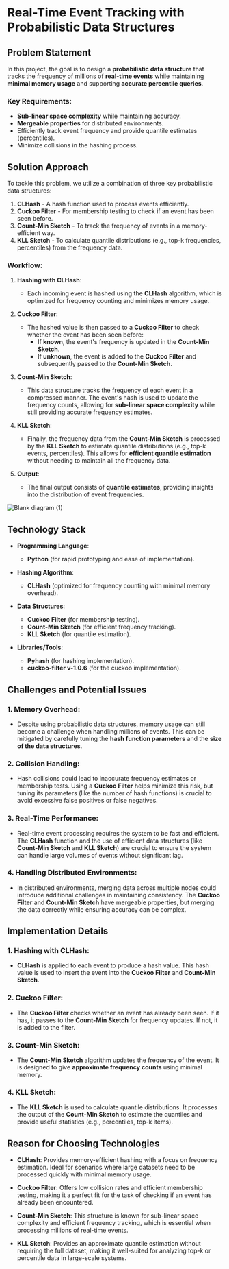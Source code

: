 # Real-Time Event Tracking with Probabilistic Data Structures

## Problem Statement

In this project, the goal is to design a **probabilistic data structure** that tracks the frequency of millions of **real-time events** while maintaining **minimal memory usage** and supporting **accurate percentile queries**.

### Key Requirements:
- **Sub-linear space complexity** while maintaining accuracy.
- **Mergeable properties** for distributed environments.
- Efficiently track event frequency and provide quantile estimates (percentiles).
- Minimize collisions in the hashing process.

## Solution Approach

To tackle this problem, we utilize a combination of three key probabilistic data structures:

1. **CLHash** - A hash function used to process events efficiently.
2. **Cuckoo Filter** - For membership testing to check if an event has been seen before.
3. **Count-Min Sketch** - To track the frequency of events in a memory-efficient way.
4. **KLL Sketch** - To calculate quantile distributions (e.g., top-k frequencies, percentiles) from the frequency data.

### Workflow:
1. **Hashing with CLHash**:  
   - Each incoming event is hashed using the **CLHash** algorithm, which is optimized for frequency counting and minimizes memory usage.
   
2. **Cuckoo Filter**:  
   - The hashed value is then passed to a **Cuckoo Filter** to check whether the event has been seen before:
     - If **known**, the event's frequency is updated in the **Count-Min Sketch**.
     - If **unknown**, the event is added to the **Cuckoo Filter** and subsequently passed to the **Count-Min Sketch**.
   
3. **Count-Min Sketch**:  
   - This data structure tracks the frequency of each event in a compressed manner. The event's hash is used to update the frequency counts, allowing for **sub-linear space complexity** while still providing accurate frequency estimates.
   
4. **KLL Sketch**:  
   - Finally, the frequency data from the **Count-Min Sketch** is processed by the **KLL Sketch** to estimate quantile distributions (e.g., top-k events, percentiles). This allows for **efficient quantile estimation** without needing to maintain all the frequency data.

5. **Output**:  
   - The final output consists of **quantile estimates**, providing insights into the distribution of event frequencies.

![Blank diagram (1)](https://github.com/user-attachments/assets/24b1bcab-51e6-4c92-ab3e-465b1402fb82)

## Technology Stack

- **Programming Language**:  
  - **Python** (for rapid prototyping and ease of implementation).
  
- **Hashing Algorithm**:  
  - **CLHash** (optimized for frequency counting with minimal memory overhead).

- **Data Structures**:
  - **Cuckoo Filter** (for membership testing).
  - **Count-Min Sketch** (for efficient frequency tracking).
  - **KLL Sketch** (for quantile estimation).

- **Libraries/Tools**:
  - **Pyhash** (for hashing implementation).
  - **cuckoo-filter v-1.0.6** (for the cuckoo implementation).


## Challenges and Potential Issues

### 1. **Memory Overhead**:
   - Despite using probabilistic data structures, memory usage can still become a challenge when handling millions of events. This can be mitigated by carefully tuning the **hash function parameters** and the **size of the data structures**.

### 2. **Collision Handling**:
   - Hash collisions could lead to inaccurate frequency estimates or membership tests. Using a **Cuckoo Filter** helps minimize this risk, but tuning its parameters (like the number of hash functions) is crucial to avoid excessive false positives or false negatives.

### 3. **Real-Time Performance**:
   - Real-time event processing requires the system to be fast and efficient. The **CLHash** function and the use of efficient data structures (like **Count-Min Sketch** and **KLL Sketch**) are crucial to ensure the system can handle large volumes of events without significant lag.

### 4. **Handling Distributed Environments**:
   - In distributed environments, merging data across multiple nodes could introduce additional challenges in maintaining consistency. The **Cuckoo Filter** and **Count-Min Sketch** have mergeable properties, but merging the data correctly while ensuring accuracy can be complex.

## Implementation Details

### 1. **Hashing with CLHash**:
   - **CLHash** is applied to each event to produce a hash value. This hash value is used to insert the event into the **Cuckoo Filter** and **Count-Min Sketch**.

### 2. **Cuckoo Filter**:
   - The **Cuckoo Filter** checks whether an event has already been seen. If it has, it passes to the **Count-Min Sketch** for frequency updates. If not, it is added to the filter.

### 3. **Count-Min Sketch**:
   - The **Count-Min Sketch** algorithm updates the frequency of the event. It is designed to give **approximate frequency counts** using minimal memory.

### 4. **KLL Sketch**:
   - The **KLL Sketch** is used to calculate quantile distributions. It processes the output of the **Count-Min Sketch** to estimate the quantiles and provide useful statistics (e.g., percentiles, top-k items).

## Reason for Choosing Technologies
- **CLHash**: Provides memory-efficient hashing with a focus on frequency estimation. Ideal for scenarios where large datasets need to be processed quickly with minimal memory usage.

- **Cuckoo Filter**: Offers low collision rates and efficient membership testing, making it a perfect fit for the task of checking if an event has already been encountered.

- **Count-Min Sketch**: This structure is known for sub-linear space complexity and efficient frequency tracking, which is essential when processing millions of real-time events.

- **KLL Sketch**: Provides an approximate quantile estimation without requiring the full dataset, making it well-suited for analyzing top-k or percentile data in large-scale systems.



